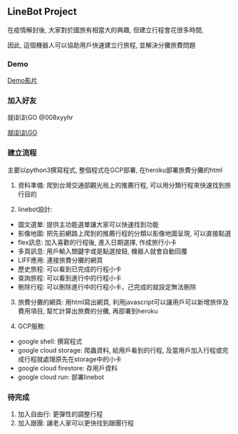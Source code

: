 ## LineBot Project

在疫情解封後, 大家對於國旅有相當大的興趣, 但建立行程會花很多時間, 

因此, 這個機器人可以協助用戶快速建立行旅程, 並解決分攤旅費問題

### Demo
[Demo影片](https://tinyurl.com/yfpke2ak)

### 加入好友
就i趴趴GO 
@008xyyhr

[就i趴趴GO](https://liff.line.me/1645278921-kWRPP32q/?accountId=008xyyhr)

### 建立流程
主要以python3撰寫程式, 整個程式在GCP部署, 在heroku部署旅費分攤的html

1. 資料準備: 爬到台灣交通部觀光局上的推薦行程, 可以用分類行程來快速找到旅行目的

2. linebot設計: 
  * 圖文選單: 提供主功能選單讓大家可以快速找到功能
  * 影像地圖: 把先前網路上爬到的推薦行程的分類以影像地圖呈現, 可以直接點選
  * flex訊息: 加入喜歡的行程後, 進入日期選擇, 作成旅行小卡
  * 多頁訊息: 用戶輸入關鍵字或是點選按鈕, 機器人就會自動回覆
  * LIFF應用: 連接旅費分攤的網頁
  * 歷史旅程: 可以看到已完成的行程小卡
  * 查詢旅程: 可以看到進行中的行程小卡
  * 刪除行程: 可以刪除進行中的行程小卡，己完成的就設定無法刪除

3. 旅費分攤的網頁: 用html寫出網頁, 利用javascript可以讓用戶可以新增旅伴及費用項目, 幫忙計算出旅費的分攤, 再部署到heroku

4. GCP服務: 
  * google shell: 撰寫程式
  * google cloud storage: 爬蟲資料, 給用戶看到的行程, 及當用戶加入行程或完成行程就處理原先在storage中的小卡
  * google cloud firestore: 存用戶資料
  * google cloud run: 部署linebot

### 待完成
1. 加入自由行: 更彈性的調整行程
2. 加入跟團: 讓老人家可以更快找到跟團行程

